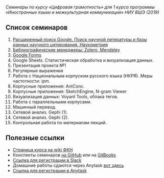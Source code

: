 _Семинары по курсу «Цифровая грамотность» для 1 курса программы «Иностранные языки и межкультурная коммуникация» НИУ ВШЭ \(2019\)_

## Список семинаров

1. [Расширенный поиск Google. Поиск научной литературы и базы данных научного цитирования. Наукометрия](https://github.com/ancatmara/DL-SFL-2019/blob/master/seminar-1.md)
2. [Библиографические менеджеры: Zotero, Mendeley](https://github.com/ancatmara/DL-SFL-2019/blob/master/seminar-2.md)
3. [Google Forms](https://github.com/ancatmara/DL-SFL-2019/blob/master/seminar-3.md)
4. Google Sheets. Статистическая обработка и визуализация данных.
5. Презентация проекта №1
6. Регулярные выражения
7. Работа с Национальным корпуском русского языка \(НКРЯ\). Меры частотности: ipm.
8. Корпусные приложения: AntConc.
9. Корпусные приложения: SketchEngine, N-gram Viewer
10. Визуализация данных: Voyant Tools, облака тегов.
11. Работа с параллельными корпусами.
12. Машинный перевод.
13. Сетевой анализ. Gephi \(1\).
14. Сетевой анализ. Gephi \(2\).
15. Контрольная работа по материалам лекций.

## Полезные ссылки

* [Страница курса на wiki ФКН](http://wiki.cs.hse.ru/index.php?title=Цифровая_грамотность_%28ИЯМК_2019)
* Конспекты семинаров [на GitHub](https://github.com/ancatmara/DL-SFL-2019) или на [GitBooks](https://ancatmara.gitbooks.io/dl-for-sfl/)
* [Ссылка для регистрации в Slack](https://join.slack.com/t/dl18sfl/shared_invite/enQtNTEzNjE0MDEyNDM5LTEzMmIzNGE2ODFkOTljY2I1ZGYyMzhjMGRlOGVhNTBiNmE3YzhmMmJjZTMxNjYzMGI3YTZhMzY4MmMzZmJiMDM)
* Домашние работы сдаются через Anytask [вот здесь](https://anytask.org/course/432)
* [Ссылка для регистрации в Anytask](https://anytask.org/accounts/register/)



